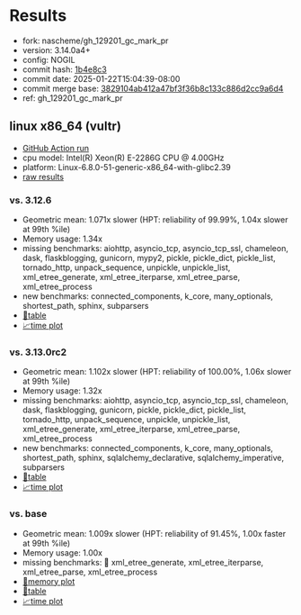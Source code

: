 # Results

- fork: nascheme/gh_129201_gc_mark_pr
- version: 3.14.0a4+
- config: NOGIL
- commit hash: [1b4e8c3](https://github.com/nascheme/cpython/commit/1b4e8c3)
- commit date: 2025-01-22T15:04:39-08:00
- commit merge base: [3829104ab412a47bf3f36b8c133c886d2cc9a6d4](https://github.com/python/cpython/commit/3829104ab412a47bf3f36b8c133c886d2cc9a6d4)
- ref: gh_129201_gc_mark_pr

## linux x86_64 (vultr)

- [GitHub Action run](https://github.com/facebookexperimental/free-threading-benchmarking/actions/runs/12919728922)
- cpu model: Intel(R) Xeon(R) E-2286G CPU @ 4.00GHz
- platform: Linux-6.8.0-51-generic-x86_64-with-glibc2.39
- [raw results](bm-20250122-vultr-x86_64-nascheme-gh_129201_gc_mark_pr-3.14.0a4%2B-1b4e8c3.json)

### vs. 3.12.6

- Geometric mean: 1.071x slower (HPT: reliability of 99.99%, 1.04x slower at 99th %ile)
- Memory usage: 1.34x
- missing benchmarks: aiohttp, asyncio_tcp, asyncio_tcp_ssl, chameleon, dask, flaskblogging, gunicorn, mypy2, pickle, pickle_dict, pickle_list, tornado_http, unpack_sequence, unpickle, unpickle_list, xml_etree_generate, xml_etree_iterparse, xml_etree_parse, xml_etree_process
- new benchmarks: connected_components, k_core, many_optionals, shortest_path, sphinx, subparsers
- [📄table](bm-20250122-vultr-x86_64-nascheme-gh_129201_gc_mark_pr-3.14.0a4%2B-1b4e8c3-vs-3.12.6.md)
- [📈time plot](bm-20250122-vultr-x86_64-nascheme-gh_129201_gc_mark_pr-3.14.0a4%2B-1b4e8c3-vs-3.12.6.svg)

### vs. 3.13.0rc2

- Geometric mean: 1.102x slower (HPT: reliability of 100.00%, 1.06x slower at 99th %ile)
- Memory usage: 1.32x
- missing benchmarks: aiohttp, asyncio_tcp, asyncio_tcp_ssl, chameleon, dask, flaskblogging, gunicorn, pickle, pickle_dict, pickle_list, tornado_http, unpack_sequence, unpickle, unpickle_list, xml_etree_generate, xml_etree_iterparse, xml_etree_parse, xml_etree_process
- new benchmarks: connected_components, k_core, many_optionals, shortest_path, sphinx, sqlalchemy_declarative, sqlalchemy_imperative, subparsers
- [📄table](bm-20250122-vultr-x86_64-nascheme-gh_129201_gc_mark_pr-3.14.0a4%2B-1b4e8c3-vs-3.13.0rc2.md)
- [📈time plot](bm-20250122-vultr-x86_64-nascheme-gh_129201_gc_mark_pr-3.14.0a4%2B-1b4e8c3-vs-3.13.0rc2.svg)

### vs. base

- Geometric mean: 1.009x slower (HPT: reliability of 91.45%, 1.00x faster at 99th %ile)
- Memory usage: 1.00x
- missing benchmarks: 🔴 xml_etree_generate, xml_etree_iterparse, xml_etree_parse, xml_etree_process
- [🧠memory plot](bm-20250122-vultr-x86_64-nascheme-gh_129201_gc_mark_pr-3.14.0a4%2B-1b4e8c3-vs-base-mem.svg)
- [📄table](bm-20250122-vultr-x86_64-nascheme-gh_129201_gc_mark_pr-3.14.0a4%2B-1b4e8c3-vs-base.md)
- [📈time plot](bm-20250122-vultr-x86_64-nascheme-gh_129201_gc_mark_pr-3.14.0a4%2B-1b4e8c3-vs-base.svg)

